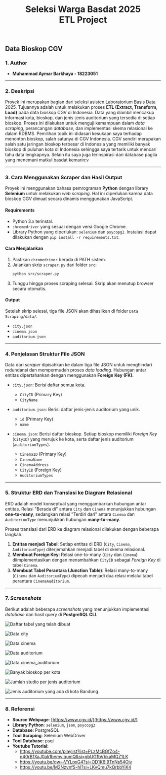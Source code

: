 <h1 align="center">
  <br>
  Seleksi Warga Basdat 2025 <br>
  ETL Project
  <br>
  <br>
</h1>

## Data Bioskop CGV

### 1. Author
* **Muhammad Aymar Barkhaya - 18223051**

---

### 2. Deskripsi
Proyek ini merupakan bagian dari seleksi asisten Laboratorium Basis Data 2025. Tujuannya adalah untuk melakukan proses **ETL (Extract, Transform, Load)** pada data bioskop CGV di Indonesia. Data yang diambil mencakup informasi kota, bioskop, dan jenis-jenis auditorium yang tersedia di setiap bioskop. Proses ini dilakukan untuk menguji kemampuan dalam _data scraping_, perancangan _database_, dan implementasi skema relasional ke dalam RDBMS. Pemilihan topik ini didasari kesukaan saya terhadap menonton bioskop, salah satunya di CGV Indonesia. CGV sendiri merupakan salah satu jaringan bioskop terbesar di Indonesia yang memiliki banyak bioskop di puluhan kota di Indonesia sehingga saya tertarik untuk mencari tahu data lengkapnya. Selain itu saya juga terinspirasi dari database pagila yang menemani matkul basdat kemarin:v

---

### 3. Cara Menggunakan Scraper dan Hasil Output
Proyek ini menggunakan bahasa pemrograman **Python** dengan library **Selenium** untuk melakukan _web scraping_. Hal ini diperlukan karena data bioskop CGV dimuat secara dinamis menggunakan JavaScript.

#### Requirements
* Python 3.x terinstal.
* `chromedriver` yang sesuai dengan versi Google Chrome.
* Library Python yang diperlukan: `selenium` dan `psycopg2`. Instalasi dapat dilakukan dengan `pip install -r requirements.txt`.

#### Cara Menjalankan
1.  Pastikan `chromedriver` berada di PATH sistem.
2.  Jalankan skrip `scraper.py` dari folder `src`:
    ```bash
    python src/scraper.py
    ```
3.  Tunggu hingga proses scraping selesai. Skrip akan menutup browser secara otomatis.

#### Output
Setelah skrip selesai, tiga file JSON akan dihasilkan di folder `Data Scraping/data/`:
* `city.json`
* `cinema.json`
* `auditorium.json`

---

### 4. Penjelasan Struktur File JSON
Data dari _scraper_ dipisahkan ke dalam tiga file JSON untuk menghindari redundansi dan mempermudah proses _data loading_. Hubungan antar entitas dipertahankan dengan menggunakan **Foreign Key (FK)**.

* `city.json`: Berisi daftar semua kota.
    * `CityID` (Primary Key)
    * `CityName`

* `auditorium.json`: Berisi daftar jenis-jenis auditorium yang unik.
    * `id` (Primary Key)
    * `name`

* `cinema.json`: Berisi daftar bioskop. Setiap bioskop memiliki _Foreign Key_ (`CityID`) yang merujuk ke kota, serta daftar jenis auditorium (`auditoriumTypes`).
    * `CinemaID` (Primary Key)
    * `CinemaName`
    * `CinemaAddress`
    * `CityID` (Foreign Key)
    * `AuditoriumTypes`

---

### 5. Struktur ERD dan Translasi ke Diagram Relasional

ERD adalah model konseptual yang menggambarkan hubungan antar entitas. Relasi "Berada di" antara `City` dan `Cinema` menunjukkan hubungan **one-to-many**, sedangkan relasi "Terdiri dari" antara `Cinema` dan `AuditoriumType` menunjukkan hubungan **many-to-many**.

Proses translasi dari ERD ke diagram relasional dilakukan dengan beberapa langkah:
1.  **Entitas menjadi Tabel**: Setiap entitas di ERD (`City`, `Cinema`, `AuditoriumType`) diterjemahkan menjadi tabel di skema relasional.
2.  **Membuat Foreign Key**: Relasi one-to-many (`City` dan `Cinema`) diimplementasikan dengan menambahkan `CityID` sebagai _Foreign Key_ di tabel `Cinema`.
4.  **Membuat Tabel Perantara (Junction Table)**: Relasi many-to-many (`Cinema` dan `AuditoriumType`) dipecah menjadi dua relasi melalui tabel perantara `CinemaAuditorium`.

---

### 7. _Screenshots_
Berikut adalah beberapa _screenshots_ yang menunjukkan implementasi _database_ dan hasil query di **PostgreSQL CLI**.


![Daftar tabel yang telah dibuat](Data%20Storing/screenshot/table%20list.png)


![Data city](Data%20Storing\screenshot\select%20all%20city%20query.png)


![Data cinema](Data%20Storing\screenshot\select%20all%20cinema%20query.png)


![Data auditorium](Data%20Storing\screenshot\select%20all%20auditoriumtype%20query.png)


![Data cinema_auditorium](Data%20Storing\screenshot\select%20all%20cinema_auditorium%20query.png)


![Banyak bioskop per kota](Data%20Storing/screenshot/bioskop%20count%20per%20city.png)


![Jumlah studio per jenis auditorium](Data%20Storing\screenshot\auditorium%20type%20count.png)

![Jenis auditorium yang ada di kota Bandung](Data%20Storing\screenshot\bandung%20available%20auditorium.png)

---

### 8. Referensi
* **Source Webpage**: [https://www.cgv.id/](https://www.cgv.id/)
* **Library Python**: `selenium`, `json`, `psycopg2`
* **Database**: PostgreSQL
* **Tool Scraping**: Selenium WebDriver
* **Tool Database**: psql
* **Youtube Tutorial**:
    - https://youtube.com/playlist?list=PLzMcBGfZo4-n40rB1XaJ0ak1bemvlqumQ&si=gbUG1bVbkaMQZ1LK
    - https://youtu.be/qw--VYLpxG4?si=OD1K6I9TnNs54Ojv
    - https://youtu.be/M2NzvnfS-hI?si=LKvQmu7kQrbbYiK4
